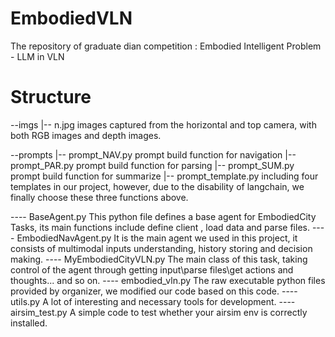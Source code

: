 # EmbodiedVLN
The repository of graduate dian competition : Embodied Intelligent Problem - LLM in VLN

# Structure

--imgs
|-- n.jpg                    images captured from the horizontal and top camera, with both RGB images and depth images.

--prompts
|-- prompt_NAV.py             prompt build function for navigation
|-- prompt_PAR.py             prompt build function for parsing
|-- prompt_SUM.py             prompt build function for summarize
|-- prompt_template.py        including four templates in our project, however, due to the disability of langchain, we finally choose these three functions above.

---- BaseAgent.py             This python file defines a base agent for EmbodiedCity Tasks, its main functions include define client , load data and parse files.
---- EmbodiedNavAgent.py      It is the main agent we used in this project, it consists of multimodal inputs understanding, history storing and decision making.
---- MyEmbodiedCityVLN.py     The main class of this task, taking control of the agent through getting input\parse files\get actions and thoughts... and so on.
---- embodied_vln.py          The raw executable python files provided by organizer, we modified our code based on this code.
---- utils.py                 A lot of interesting and necessary tools for development.
---- airsim_test.py           A simple code to test whether your airsim env is correctly installed.
